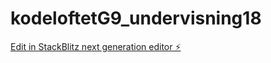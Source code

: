 # kodeloftetG9_undervisning18

[Edit in StackBlitz next generation editor ⚡️](https://stackblitz.com/~/github.com/JulieKodehode/kodeloftetG9_undervisning18)